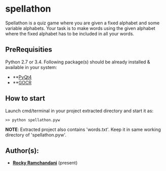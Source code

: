 # spellathon
Spellathon is a quiz game where you are given a fixed alphabet and some variable alphabets. Your task is to make words using the given alphabet where the fixed alphabet has to be included in all your words. 


## PreRequisities

Python 2.7 or 3.4.
Following package(s) should be already installed & available in your system:

* **<a href="https://riverbankcomputing.com/software/pyqt/download">PyQt4</a>
* **<a href="http://jocr.sourceforge.net/download.html">GOCR</a>



## How to start

Launch cmd/terminal in your project extracted directory and start it as:
```
>> python spellathon.pyw
```
**NOTE**: Extracted project also contains 'words.txt'. Keep it in same working directory of 'spellathon.pyw'.


## Author(s):

* **<a href="mailto:riverdale1109@gmail.com">Rocky Ramchandani</a>**              (present)
